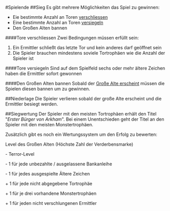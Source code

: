 #Spielende
##Sieg
Es gibt mehrere Möglichkeiten das Spiel zu gewinnen:
- Eie bestimmte Anzahl an Toren [verschliessen](spielkarte.md)
- Eine bestimmte Anzahl an Toren [versiegeln](spielkarte.md)
- Den Großen Alten bannen

####Tore verschliessen
Zwei Bedingungen müssen erfüllt sein:
1. Ein Ermittler schließt das letzte Tor und kein anderes darf geöffnet sein
2. Die Spieler brauchen mindestens soviele Tortrophäen wie die Anzahl der Spieler ist

####Tore versiegeln
Sind auf dem Spielfeld sechs oder mehr ältere Zeichen haben die Ermittler sofort gewonnen

####Den Großen Alten bannen
Sobald der [Große Alte erscheint](ermittler.md) müssen die Spielen diesen bannen um zu gewinnen.

##Niederlage
Die Spieler verlieren sobald der große Alte erscheint und die Ermittler besiegt werden.

##Siegwertung
Der Spieler mit den meisten Tortrophäen erhält den Titel "_Erster Bürger von Arkham_". Bei einem Unentschieden geht der Titel an den Spieler mit den meisten Monstertrophäen.

Zusätzlich gibt es noch ein Wertungssystem um den Erfolg zu bewerten:

Level des Großen Alten (Höchste Zahl der Verderbensmarke)

\- Terror-Level

\- 1 für jede unbezahlte / ausgelassene Bankanleihe

\- 1 für jedes ausgespielte Ältere Zeichen

\+ 1 für jede nicht abgegebene Tortrophäe

\+ 1 für je drei vorhandene Monstertrophäen

\+ 1 für jeden nicht verschlungenen Ermittler
